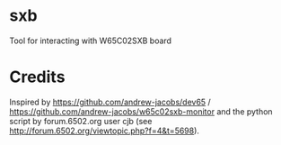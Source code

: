 # sxb
Tool for interacting with W65C02SXB board

# Credits

Inspired by https://github.com/andrew-jacobs/dev65 / https://github.com/andrew-jacobs/w65c02sxb-monitor and the python script by forum.6502.org user cjb (see http://forum.6502.org/viewtopic.php?f=4&t=5698).
